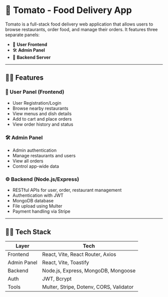 # 🍅 Tomato - Food Delivery App

Tomato is a full-stack food delivery web application that allows users to browse restaurants, order food, and manage their orders. It features three separate panels:
- 👤 **User Frontend**
- 🛠️ **Admin Panel**
- 🧠 **Backend Server**

---

## 🧑‍🍳 Features

### 👤 User Panel (Frontend)
- User Registration/Login
- Browse nearby restaurants
- View menus and dish details
- Add to cart and place orders
- View order history and status

### 🛠️ Admin Panel
- Admin authentication
- Manage restaurants and users
- View all orders
- Control app-wide data

### ⚙️ Backend (Node.js/Express)
- RESTful APIs for user, order, restaurant management
- Authentication with JWT
- MongoDB database
- File upload using Multer
- Payment handling via Stripe

---

## 🧑‍💻 Tech Stack

| Layer      | Tech                                     |
|------------|------------------------------------------|
| Frontend   | React, Vite, React Router, Axios         |
| Admin Panel| React, Vite, Toastify                    |
| Backend    | Node.js, Express, MongoDB, Mongoose      |
| Auth       | JWT, Bcrypt                              |
| Tools      | Multer, Stripe, Dotenv, CORS, Validator  |



